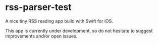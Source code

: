 # rss-parser-test
A nice tiny RSS reading app build with Swift for iOS.

This app is currently under development, so do not hesitate to suggest improvements and/or open issues.
